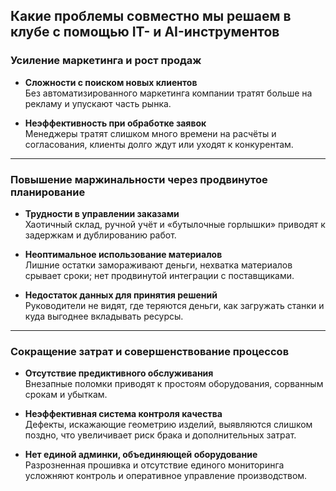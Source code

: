 ## Какие проблемы совместно мы решаем в клубе с помощью IT- и AI-инструментов

### Усиление маркетинга и рост продаж

- **Сложности с поиском новых клиентов**  
  Без автоматизированного маркетинга компании тратят больше на рекламу и упускают часть рынка.

- **Неэффективность при обработке заявок**  
  Менеджеры тратят слишком много времени на расчёты и согласования, клиенты долго ждут или уходят к конкурентам.

---

### Повышение маржинальности через продвинутое планирование


- **Трудности в управлении заказами**  
  Хаотичный склад, ручной учёт и «бутылочные горлышки» приводят к задержкам и дублированию работ.

- **Неоптимальное использование материалов**  
  Лишние остатки замораживают деньги, нехватка материалов срывает сроки; нет продвинутой интеграции с поставщиками.

- **Недостаток данных для принятия решений**  
  Руководители не видят, где теряются деньги, как загружать станки и куда выгоднее вкладывать ресурсы.

---

### Сокращение затрат и совершенствование процессов


- **Отсутствие предиктивного обслуживания**  
  Внезапные поломки приводят к простоям оборудования, сорванным срокам и убыткам.

- **Неэффективная система контроля качества**  
  Дефекты, искажающие геометрию изделий, выявляются слишком поздно, что увеличивает риск брака и дополнительных затрат.

- **Нет единой админки, объединяющей оборудование**  
  Разрозненная прошивка и отсутствие единого мониторинга усложняют контроль и оперативное управление производством.
